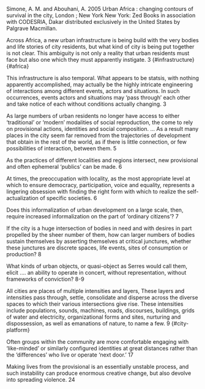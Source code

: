 ﻿Simone, A. M. and Abouhani, A. 2005 Urban Africa : changing contours of survival in the city, London ; New York
New York: Zed Books in association with CODESRIA, Dakar
distributed exclusively in the United States by Palgrave Macmillan.

Across Africa, a new urban infrastructure is being build with the very bodies and life stories of city residents, but what kind of city is being put together is not clear. This ambiguity is not only a reality that urban residents must face but also one which they must apparently instigate. 3 {#infrastructure} {#africa}

This infrastructure is also temporal. What appears to be statsis, with nothing apparently accomplished, may actually be the highly intricate engineering of interactions among different events, actors and situations. In such occurrences, events actors and situations may ‘pass through’ each other and take notice of each without conditions actually changing. 3

As large numbers of urban residents no longer have access to either ‘traditional’ or ‘modern’ modalities of social reproduction, the come to rely on provisional  actions, identities and social composition.  ... As a result many places in the city seem far removed from the trajectories of development that obtain in the rest of the world, as if there is little connection, or few possibilities of interaction, between them. 5

As the practices of different localities and regions intersect, new provisional and often ephemeral ‘publics’ can be made. 6

At times, the preoccupation with locality, as the most appropriate level at which to ensure democracy, participation, voice and equality, represents a lingering obsession with finding the right form with which to realize the self-actualization of specific societies. 6

Does this informalization of urban development on a large scale, then, require increased informalization on the part of ‘ordinary citizens’? 7

If the city is a huge intersection of bodies in need and with desires in part propelled by the sheer number of them, how can larger numbers of bodies sustain themselves by asserting themselves at critical junctures, whether these junctures are discrete spaces, life events, sites of consumption or production? 8

What kinds of urban objects, or quasi-object as Serres would call them, elicit .... an ability to operate in concert, without representation, without frameworks of conviction? 8-9

All cities are places of multiple intensities and layers, These layers and intensities pass through, settle, consolidate and disperse across the diverse spaces to which their various intersections give rise. These intensities include populations, sounds, machines, roads, discourses, buildings, grids of water and electricity, organizational forms and sites, nurturing and dispossession, as well as emanations of nature, to name a few. 9 {#city-platform}

Often groups within the community are more comfortable engaging with ‘like-minded’ or similarly configured identities at great distances rather than the ‘differences’ who live or operate ‘next door.’ 17

Making lives from the provisional is an essentially unstable process, and such instability can produce enormous creative change, but also devolve into spreading violence. 24
